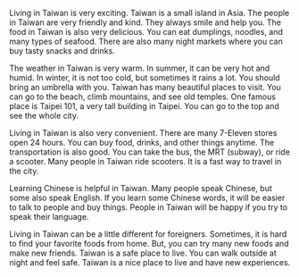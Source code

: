 Living in Taiwan is very exciting. Taiwan is a small island in Asia. The people in Taiwan are very friendly and kind. They always smile and help you. The food in Taiwan is also very delicious. You can eat dumplings, noodles, and many types of seafood. There are also many night markets where you can buy tasty snacks and drinks.

The weather in Taiwan is very warm. In summer, it can be very hot and humid. In winter, it is not too cold, but sometimes it rains a lot. You should bring an umbrella with you. Taiwan has many beautiful places to visit. You can go to the beach, climb mountains, and see old temples. One famous place is Taipei 101, a very tall building in Taipei. You can go to the top and see the whole city.

Living in Taiwan is also very convenient. There are many 7-Eleven stores open 24 hours. You can buy food, drinks, and other things anytime. The transportation is also good. You can take the bus, the MRT (subway), or ride a scooter. Many people in Taiwan ride scooters. It is a fast way to travel in the city.

Learning Chinese is helpful in Taiwan. Many people speak Chinese, but some also speak English. If you learn some Chinese words, it will be easier to talk to people and buy things. People in Taiwan will be happy if you try to speak their language.

Living in Taiwan can be a little different for foreigners. Sometimes, it is hard to find your favorite foods from home. But, you can try many new foods and make new friends. Taiwan is a safe place to live. You can walk outside at night and feel safe. Taiwan is a nice place to live and have new experiences.